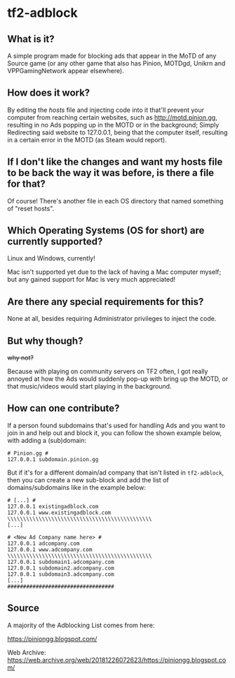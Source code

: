 # tf2-adblock
## What is it?
A simple program made for blocking ads that appear in the MoTD of any Source game (or any other game that also has Pinion, MOTDgd, Unikrn and VPPGamingNetwork appear elsewhere).

## How does it work?
By editing the *hosts* file and injecting code into it that'll prevent your computer from reaching certain websites, such as http://motd.pinion.gg, resulting in no Ads popping up in the MOTD or in the background; Simply Redirecting said website to 127.0.0.1, being that the computer itself, resulting in a certain error in the MOTD (as Steam would report).

## If I don't like the changes and want my hosts file to be back the way it was before, is there a file for that?
Of course! There's another file in each OS directory that named something of "reset hosts".

## Which Operating Systems (OS for short) are currently supported?
Linux and Windows, currently!

Mac isn't supported yet due to the lack of having a Mac computer myself; but any gained support for Mac is very much appreciated!

## Are there any special requirements for this?
None at all, besides requiring Administrator privileges to inject the code.

## But why though?
~~why not?~~

Because with playing on community servers on TF2 often, I got really annoyed at how the Ads would suddenly pop-up with bring up the MOTD, or that music/videos would start playing in the background.

## How can one contribute?
If a person found subdomains that's used for handling Ads and you want to join in and help out and block it, you can follow the shown example below, with adding a (sub)domain:
```
# Pinion.gg #
127.0.0.1 subdomain.pinion.gg
```

But if it's for a different domain/ad company that isn't listed in `tf2-adblock`, then you can create a new sub-block and add the list of domains/subdomains like in the example below:
```
# [...] #
127.0.0.1 existingadblock.com
127.0.0.1 www.existingadblock.com
\\\\\\\\\\\\\\\\\\\\\\\\\\\\\\\\\\\\\\\\\\\\\\
[...]

# <New Ad Company name here> #
127.0.0.1 adcompany.com
127.0.0.1 www.adcompany.com
\\\\\\\\\\\\\\\\\\\\\\\\\\\\\\\\\\\\\\\\\\\\\\
127.0.0.1 subdomain1.adcompany.com
127.0.0.1 subdomain2.adcompany.com
127.0.0.1 subdomain3.adcompany.com
[...]
##################################
```

## Source
A majority of the Adblocking List comes from here:

https://piniongg.blogspot.com/

Web Archive: https://web.archive.org/web/20181226072623/https://piniongg.blogspot.com/
